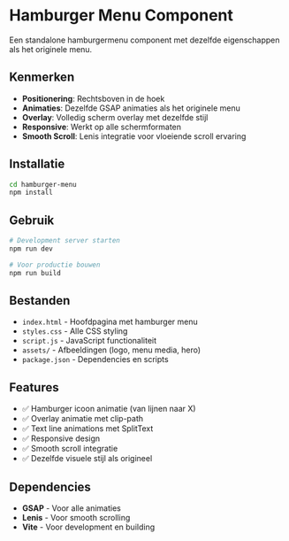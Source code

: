 # Hamburger Menu Component

Een standalone hamburgermenu component met dezelfde eigenschappen als het originele menu.

## Kenmerken

- **Positionering**: Rechtsboven in de hoek
- **Animaties**: Dezelfde GSAP animaties als het originele menu
- **Overlay**: Volledig scherm overlay met dezelfde stijl
- **Responsive**: Werkt op alle schermformaten
- **Smooth Scroll**: Lenis integratie voor vloeiende scroll ervaring

## Installatie

```bash
cd hamburger-menu
npm install
```

## Gebruik

```bash
# Development server starten
npm run dev

# Voor productie bouwen
npm run build
```

## Bestanden

- `index.html` - Hoofdpagina met hamburger menu
- `styles.css` - Alle CSS styling
- `script.js` - JavaScript functionaliteit 
- `assets/` - Afbeeldingen (logo, menu media, hero)
- `package.json` - Dependencies en scripts

## Features

- ✅ Hamburger icoon animatie (van lijnen naar X)
- ✅ Overlay animatie met clip-path
- ✅ Text line animations met SplitText
- ✅ Responsive design
- ✅ Smooth scroll integratie
- ✅ Dezelfde visuele stijl als origineel

## Dependencies

- **GSAP** - Voor alle animaties
- **Lenis** - Voor smooth scrolling
- **Vite** - Voor development en building
